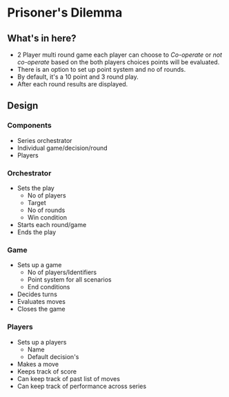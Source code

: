 # Prisoner's Dilemma #

## What's in here? ##

* 2 Player multi round game each player can choose to _Co-operate_ or _not co-operate_
based on the both players choices points will be evaluated.
* There is an option to set up point system and no of rounds.
* By default, it's a 10 point and 3 round play.
* After each round results are displayed.


## Design ##

### Components ###
* Series orchestrator
* Individual game/decision/round
* Players

### Orchestrator ###

* Sets the play 
  * No of players
  * Target
  * No of rounds
  * Win condition
* Starts each round/game
* Ends the play

### Game ###

* Sets up a game
  * No of players/Identifiers
  * Point system for all scenarios
  * End conditions
* Decides turns
* Evaluates moves
* Closes the game

### Players ###

* Sets up a players
  * Name
  * Default decision's
* Makes a move
* Keeps track of score
* Can keep track of past list of moves
* Can keep track of performance across series